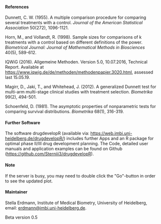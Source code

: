 #### References

Dunnett, C. W. (1955). A multiple comparison procedure for comparing several treatments with a control. <i>Journal of the American Statistical Association</i> 50(272), 1096-1121.

Horn, M., and Vollandt, R. (1998). Sample sizes for comparisons of k treatments with a control based on different definitions of the power. <i>Biometrical Journal: Journal of Mathematical Methods in Biosciences</i> 40(5), 589-612.

IQWiG (2016). Allgemeine Methoden. Version 5.0, 10.07.2016, Technical Report. Available at https://www.iqwig.de/de/methoden/methodenpapier.3020.html, assessed last 15.05.19.

Magirr, D., Jaki, T., and Whitehead, J. (2012). A generalized Dunnett test for multi-arm multi-stage clinical studies with treatment selection. <i>Biometrika</i> 99(2), 494-501.

Schoenfeld, D. (1981). The asymptotic properties of nonparametric tests for comparing survival distributions. <i>Biometrika</i> 68(1), 316-319.

#### Further Software

The software drugdevelopR (available via: https://web.imbi.uni-heidelberg.de/drugdevelopR/) includes further Apps and an R package for optimal phase II/III drug development planning. The Code, detailed user manuals and application examples can be found on Github (https://github.com/Sterniii3/drugdevelopR).  

#### Note

If the server is busy, you may need to double click the "Go"-button in order to see the updated plot.

#### Maintainer
Stella Erdmann, Institute of Medical Biometry, University of Heidelberg, email: erdmann@imbi.uni-heidelberg.de.

Beta version 0.5

